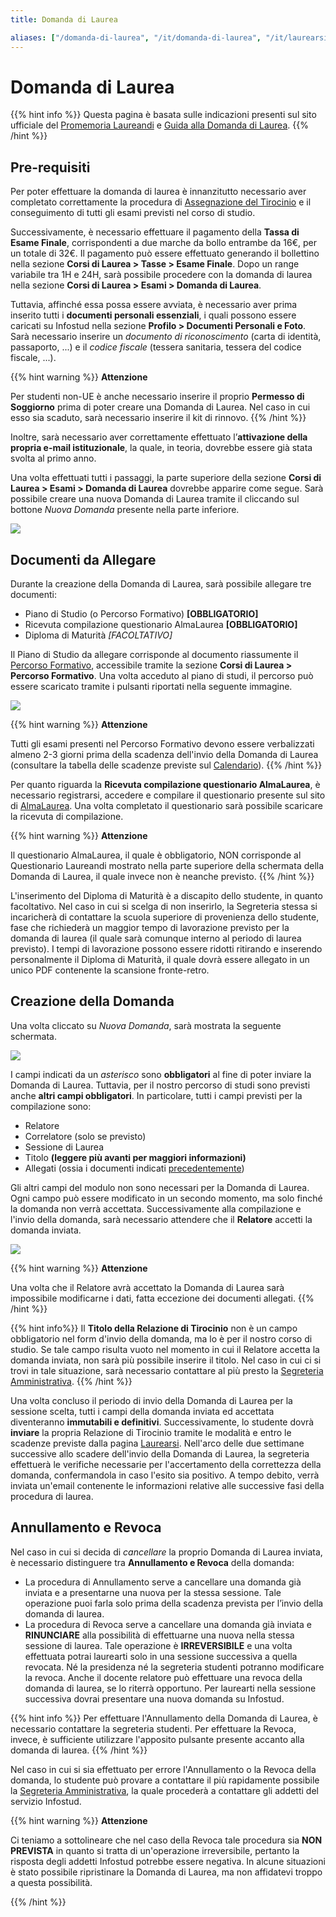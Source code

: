 ```yaml
---
title: Domanda di Laurea

aliases: ["/domanda-di-laurea", "/it/domanda-di-laurea", "/it/laurearsi/calcolo-domanda-di-laurea", "/it/laurearsi/calcolo-domanda-laurea"]
---
```


# Domanda di Laurea

{{% hint info %}}
<i class="fa-solid fa-triangle-exclamation" style="color: #FFD43B;"></i>
Questa pagina è basata sulle indicazioni presenti sul sito ufficiale del [Promemoria Laureandi](https://www.uniroma1.it/it/pagina/promemoria-laureandi) e [Guida alla Domanda di Laurea](https://www.uniroma1.it/it/pagina/domanda-di-laurea-online).
{{% /hint %}}

## Pre-requisiti

Per poter effettuare la domanda di laurea è innanzitutto necessario aver completato correttamente la procedura di [Assegnazione del Tirocinio](../../terzo-anno/tirocinio/) e il conseguimento di tutti gli esami previsti nel corso di studio.

Successivamente, è necessario effettuare il pagamento della __Tassa di Esame Finale__, corrispondenti a due marche da bollo entrambe da 16€, per un totale di 32€. Il pagamento può essere effettuato generando il bollettino nella sezione __Corsi di Laurea > Tasse > Esame Finale__. Dopo un range variabile tra 1H e 24H, sarà possibile procedere con la domanda di laurea nella sezione __Corsi di Laurea > Esami > Domanda di Laurea__.

Tuttavia, affinché essa possa essere avviata, è necessario aver prima inserito tutti i __documenti personali essenziali__, i quali possono essere caricati su Infostud nella sezione __Profilo > Documenti Personali e Foto__. Sarà necessario inserire un _documento di riconoscimento_ (carta di identità, passaporto, ...) e il _codice fiscale_ (tessera sanitaria, tessera del codice fiscale, ...).

{{% hint warning %}}
<i class="fa-solid fa-triangle-exclamation" style="color: #FFD43B;"></i>
**Attenzione**

Per studenti non-UE è anche necessario inserire il proprio __Permesso di Soggiorno__ prima di poter creare una Domanda di Laurea. Nel caso in cui esso sia scaduto, sarà necessario inserire il kit di rinnovo.
{{% /hint %}}

Inoltre, sarà necessario aver correttamente effettuato l’__attivazione della propria e-mail istituzionale__, la quale, in teoria, dovrebbe essere già stata svolta al primo anno.

Una volta effettuati tutti i passaggi, la parte superiore della sezione __Corsi di Laurea > Esami > Domanda di Laurea__ dovrebbe apparire come segue. Sarà possibile creare una nuova Domanda di Laurea tramite il cliccando sul bottone _Nuova Domanda_ presente nella parte inferiore.

<img src="https://i.imgur.com/9JElt3q.png">


## Documenti da Allegare

Durante la creazione della Domanda di Laurea, sarà possibile allegare tre documenti:
- Piano di Studio (o Percorso Formativo) __[OBBLIGATORIO]__
- Ricevuta compilazione questionario AlmaLaurea __[OBBLIGATORIO]__
- Diploma di Maturità _[FACOLTATIVO]_

Il Piano di Studio da allegare corrisponde al documento riassumente il [Percorso Formativo](../../terzo-anno/percorso-formativo/), accessibile tramite la sezione __Corsi di Laurea > Percorso Formativo__. Una volta acceduto al piano di studi, il percorso può essere scaricato tramite i pulsanti riportati nella seguente immagine.

<img src="https://i.imgur.com/OGNQC43.png">


{{% hint warning %}}
<i class="fa-solid fa-triangle-exclamation" style="color: #FFD43B;"></i>
**Attenzione**

Tutti gli esami presenti nel Percorso Formativo devono essere verbalizzati almeno 2-3 giorni prima della scadenza dell'invio della Domanda di Laurea (consultare la tabella delle scadenze previste sul [Calendario](../../../insegnamenti/calendario/)). 
{{% /hint %}}

Per quanto riguarda la __Ricevuta compilazione questionario AlmaLaurea__, è necessario registrarsi, accedere e compilare il questionario presente sul sito di [AlmaLaurea](https://www2.uniroma1.it/AiS/alma/almauno.php). Una volta completato il questionario sarà possibile scaricare la ricevuta di compilazione. 

{{% hint warning %}}
<i class="fa-solid fa-triangle-exclamation" style="color: #FFD43B;"></i>
**Attenzione**

Il questionario AlmaLaurea, il quale è obbligatorio, NON corrisponde al Questionario Laureandi mostrato nella parte superiore della schermata della Domanda di Laurea, il quale invece non è neanche previsto.
{{% /hint %}}

L'inserimento del Diploma di Maturità è a discapito dello studente, in quanto facoltativo. Nel caso in cui si scelga di non inserirlo, la Segreteria stessa si incaricherà di contattare la scuola superiore di provenienza dello studente, fase che richiederà un maggior tempo di lavorazione previsto per la domanda di laurea (il quale sarà comunque interno al periodo di laurea previsto). I tempi di lavorazione possono essere ridotti ritirando e inserendo personalmente il Diploma di Maturità, il quale dovrà essere allegato in un unico PDF contenente la scansione fronte-retro.

## Creazione della Domanda

Una volta cliccato su _Nuova Domanda_, sarà mostrata la seguente schermata.

<img src="https://i.imgur.com/i8da2lG.png">

I campi indicati da un _asterisco_ sono __obbligatori__ al fine di poter inviare la Domanda di Laurea. Tuttavia, per il nostro percorso di studi sono previsti anche __altri campi obbligatori__. In particolare, tutti i campi previsti per la compilazione sono:
- Relatore
- Correlatore (solo se previsto)
- Sessione di Laurea
- Titolo __(leggere più avanti per maggiori informazioni)__
- Allegati (ossia i documenti indicati [precedentemente](#documenti-da-allegare))

Gli altri campi del modulo non sono necessari per la Domanda di Laurea. Ogni campo può essere modificato in un secondo momento, ma solo finché la domanda non verrà accettata. Successivamente alla compilazione e l'invio della domanda, sarà necessario attendere che il __Relatore__ accetti la domanda inviata.

<img src="https://i.imgur.com/DOUpkXL.png">


{{% hint warning %}}
<i class="fa-solid fa-triangle-exclamation" style="color: #FFD43B;"></i>
**Attenzione**

Una volta che il Relatore avrà accettato la Domanda di Laurea sarà impossibile modificarne i dati, fatta eccezione dei documenti allegati.
{{% /hint %}}

{{% hint info%}}
<i class="fa-solid fa-triangle-exclamation" style="color: #FFD43B;"></i>
Il __Titolo della Relazione di Tirocinio__ non è un campo obbligatorio nel form d'invio della domanda, ma lo è per il nostro corso di studio. Se tale campo risulta vuoto nel momento in cui il Relatore accetta la domanda inviata, non sarà più possibile inserire il titolo. Nel caso in cui ci si trovi in tale situazione, sarà necessario contattare al più presto la [Segreteria Amministrativa](mailto:segrstudenti.i3s@uniroma1.it).
{{% /hint %}}

Una volta concluso il periodo di invio della Domanda di Laurea per la sessione scelta, tutti i campi della domanda inviata ed accettata diventeranno __immutabili e definitivi__. Successivamente, lo studente dovrà __inviare__ la propria Relazione di Tirocinio tramite le modalità e entro le scadenze previste dalla pagina [Laurearsi](https://corsidilaurea.uniroma1.it/it/corso/2024/29923/laurearsi). Nell'arco delle due settimane successive allo scadere dell'invio della Domanda di Laurea, la segreteria effettuerà le verifiche necessarie per l'accertamento della correttezza della domanda, confermandola in caso l'esito sia positivo. A tempo debito, verrà inviata un'email contenente le informazioni relative alle successive fasi della procedura di laurea. 


## Annullamento e Revoca

Nel caso in cui si decida di _cancellare_ la proprio Domanda di Laurea inviata, è necessario distinguere tra __Annullamento e Revoca__ della domanda:
- La procedura di Annullamento serve a cancellare una domanda già inviata e a presentarne una nuova per la stessa sessione. Tale operazione puoi farla solo prima della scadenza prevista per l’invio della domanda di laurea.
- La procedura di Revoca serve a cancellare una domanda già inviata e __RINUNCIARE__ alla possibilità di effettuarne una nuova nella stessa sessione di laurea. Tale operazione è __IRREVERSIBILE__ e una volta effettuata potrai laurearti solo in una sessione successiva a quella revocata. Né la presidenza né la segreteria studenti potranno modificare la revoca. Anche il docente relatore può effettuare una revoca della domanda di laurea, se lo riterrà opportuno. Per laurearti nella sessione successiva dovrai presentare una nuova domanda su Infostud.

{{% hint info %}}
<i class="fa-solid fa-triangle-exclamation" style="color: #FFD43B;"></i>
Per effettuare l'Annullamento della Domanda di Laurea, è necessario contattare la segreteria studenti. Per effettuare la Revoca, invece, è sufficiente utilizzare l'apposito pulsante presente accanto alla domanda di laurea.
{{% /hint %}}

Nel caso in cui si sia effettuato per errore l'Annullamento o la Revoca della domanda, lo studente può provare a contattare il più rapidamente possibile la [Segreteria Amministrativa](mailto:segrstudenti.i3s@uniroma1.it), la quale procederà a contattare gli addetti del servizio Infostud.


{{% hint warning %}}
<i class="fa-solid fa-triangle-exclamation" style="color: #FFD43B;"></i>
**Attenzione**

Ci teniamo a sottolineare che nel caso della Revoca tale procedura sia __NON PREVISTA__ in quanto si tratta di un'operazione irreversibile, pertanto la risposta degli addetti Infostud potrebbe essere negativa. In alcune situazioni è stato possibile ripristinare la Domanda di Laurea, ma non affidatevi troppo a questa possibilità.

{{% /hint %}}